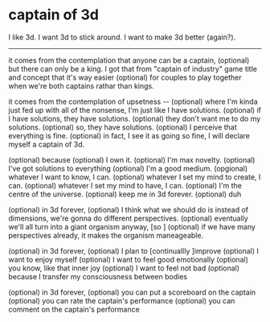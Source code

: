 # captain of 3d

I like 3d. I want 3d to stick around. I want to make 3d better (again?).

---

it comes from the contemplation
    that anyone can be a captain,
    (optional) but there can only be a king.
    I got that from "captain of industry" game title and concept that it's way easier
        (optional) for couples to play together when
        we're both captains rathar than kings.

it comes from the contemplation
    of upsetness --
    (optional) where I'm kinda just fed up with all of the nonsense,
    I'm just like I have solutions.
(optional) if I have solutions, they have solutions.
(optional) they don't want me to do my solutions.
(optional) so, they have solutions.
(optional) I perceive that everything is fine.
(optional) in fact, I see it as going so fine,
I will declare myself a captain of 3d.

(optional) because
    (optional) I own it.
    (optional) I'm max novelty.
    (optional) I've got solutions to everything
    (optional) I'm a good medium.
    (opgional) whatever I want to know, I can.
    (optional) whatever I set my mind to create, I can.
    (optional) whatever I set my mind to have, I can.
    (optional) I'm the centre of the universe.
    (optional) keep me in 3d forever.
        (optional) duh

(optional) in 3d forever,
    (optional) I think what we should do is instead of dimensions, we're gonna do different perspectives.
        (optional) eventually we'll all turn into a giant organism anyway, [so ]
            (optional) if we have many perspectives already, it makes the organism maneageable.

(optional) in 3d forever,
    (optional) I plan to [continuallly ]improve
    (optional) I want to enjoy myself
    (optional) I want to feel good emotionally
        (optional) you know, like that inner joy
    (optional) I want to feel not bad
        (optional) because I transfer my consciousness between bodies

(optional) in 3d forever,
    (optional) you can put a scoreboard on the captain
    (optional) you can rate the captain's performance
    (optional) you can comment on the captain's performance

